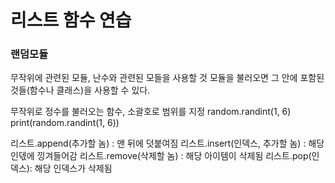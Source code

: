 <h1>리스트 함수 연습</h1>

<h3>랜덤모듈</h3>
무작위에 관련된 모듈, 난수와 관련된 모들을 사용할 것
모듈을 불러오면 그 안에 포함된 것들(함수나 클래스)을 사용할 수 있다.

무작위로 정수를 불러오는 함수, 소괄호로 범위를 지정
random.randint(1, 6)
print(random.randint(1, 6))

리스트.append(추가할 놈) : 맨 뒤에 덧붙여짐
리스트.insert(인덱스, 추가할 놈) : 해당 인덳에 낑겨들어감
리스트.remove(삭제할 놈) : 해당 아이템이 삭제됨
리스트.pop(인덱스): 해당 인덱스가 삭제됨
